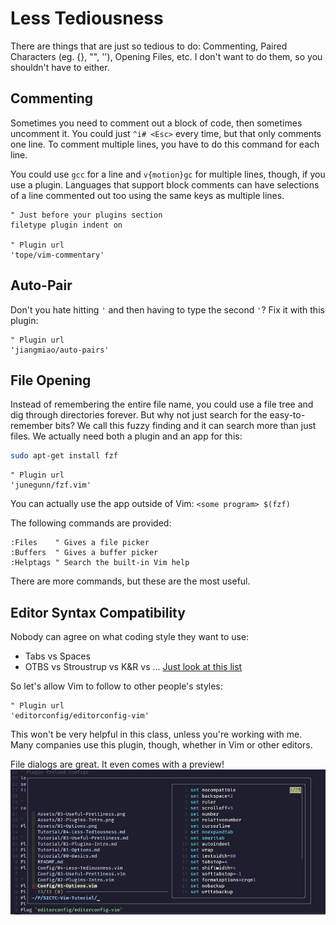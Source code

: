 # Less Tediousness

There are things that are just so tedious to do: Commenting, Paired Characters (eg. {}, "", ''), Opening Files, etc. I don't want to do them, so you shouldn't have to either.

## Commenting

Sometimes you need to comment out a block of code, then sometimes uncomment it.
You could just `^i# <Esc>` every time, but that only comments one line.
To comment multiple lines, you have to do this command for each line.

You could use `gcc` for a line and `v{motion}gc` for multiple lines, though, if you use a plugin.
Languages that support block comments can have selections of a line commented out too using the same keys as multiple lines.

```vim
" Just before your plugins section
filetype plugin indent on

" Plugin url
'tope/vim-commentary'
```

## Auto-Pair

Don't you hate hitting `'` and then having to type the second `'`? Fix it with
this plugin:
```vim
" Plugin url
'jiangmiao/auto-pairs'
```

## File Opening

Instead of remembering the entire file name, you could use a file tree and dig through directories forever.
But why not just search for the easy-to-remember bits?
We call this fuzzy finding and it can search more than just files.
We actually need both a plugin and an app for this:
```bash
sudo apt-get install fzf
```
```vim
" Plugin url
'junegunn/fzf.vim'
```
You can actually use the app outside of Vim: `<some program> $(fzf)`

The following commands are provided:
```vim
:Files    " Gives a file picker
:Buffers  " Gives a buffer picker
:Helptags " Search the built-in Vim help
```
There are more commands, but these are the most useful.

## Editor Syntax Compatibility

Nobody can agree on what coding style they want to use:
- Tabs vs Spaces
- OTBS vs Stroustrup vs K&R vs ... [Just look at this list](https://www.wikiwand.com/en/Indentation_style)

So let's allow Vim to follow to other people's styles:
```vim
" Plugin url
'editorconfig/editorconfig-vim'
```
This won't be very helpful in this class, unless you're working with me.
Many companies use this plugin, though, whether in Vim or other editors.

File dialogs are great. It even comes with a preview!
![Fzf in Vim](/Assets/04-Less-Tediousness.png)
